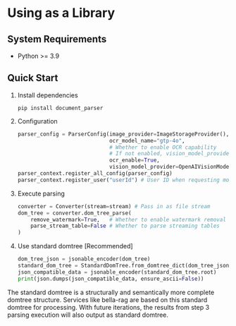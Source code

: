 # Using as a Library
## System Requirements
- Python >= 3.9

## Quick Start
1. Install dependencies
   ```shell
   pip install document_parser
   ```

2. Configuration
   ```python
   parser_config = ParserConfig(image_provider=ImageStorageProvider(),
                                ocr_model_name="gtp-4o",
                                # Whether to enable OCR capability
                                # If not enabled, vision_model_provider or vision_model_list doesn't need to be implemented or configured
                                ocr_enable=True, 
                                vision_model_provider=OpenAIVisionModelProvider())
   parser_context.register_all_config(parser_config)
   parser_context.register_user("userId") # User ID when requesting models, if not set it will affect OCR usage
   ```

3. Execute parsing
   ```python
   converter = Converter(stream=stream) # Pass in as file stream
   dom_tree = converter.dom_tree_parse( 
       remove_watermark=True,   # Whether to enable watermark removal
       parse_stream_table=False # Whether to parse streaming tables
   )
   ```
   
4. Use standard domtree [Recommended]
   ```python
   dom_tree_json = jsonable_encoder(dom_tree)
   standard_dom_tree = StandardDomTree.from_domtree_dict(dom_tree_json, file_info = file_info)
   json_compatible_data = jsonable_encoder(standard_dom_tree.root)
   print(json.dumps(json_compatible_data, ensure_ascii=False))
   ```

The standard domtree is a structurally and semantically more complete domtree structure. Services like bella-rag are based on this standard domtree for processing. With future iterations, the results from step 3 parsing execution will also output as standard domtree.